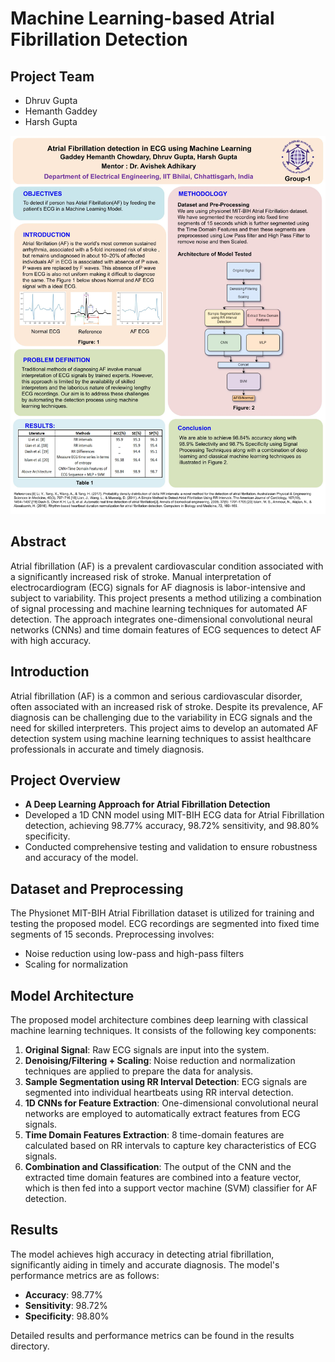 # Machine Learning-based Atrial Fibrillation Detection

## Project Team
- Dhruv Gupta
- Hemanth Gaddey
- Harsh Gupta

![alt text](project_poster.pptx.jpg)

## Abstract
Atrial fibrillation (AF) is a prevalent cardiovascular condition associated with a significantly increased risk of stroke. Manual interpretation of electrocardiogram (ECG) signals for AF diagnosis is labor-intensive and subject to variability. This project presents a method utilizing a combination of signal processing and machine learning techniques for automated AF detection. The approach integrates one-dimensional convolutional neural networks (CNNs) and time domain features of ECG sequences to detect AF with high accuracy.

## Introduction
Atrial fibrillation (AF) is a common and serious cardiovascular disorder, often associated with an increased risk of stroke. Despite its prevalence, AF diagnosis can be challenging due to the variability in ECG signals and the need for skilled interpreters. This project aims to develop an automated AF detection system using machine learning techniques to assist healthcare professionals in accurate and timely diagnosis.

## Project Overview
- **A Deep Learning Approach for Atrial Fibrillation Detection**
- Developed a 1D CNN model using MIT-BIH ECG data for Atrial Fibrillation detection, achieving 98.77% accuracy, 98.72% sensitivity, and 98.80% specificity.
- Conducted comprehensive testing and validation to ensure robustness and accuracy of the model.

## Dataset and Preprocessing
The Physionet MIT-BIH Atrial Fibrillation dataset is utilized for training and testing the proposed model. ECG recordings are segmented into fixed time segments of 15 seconds. Preprocessing involves:
- Noise reduction using low-pass and high-pass filters
- Scaling for normalization

## Model Architecture
The proposed model architecture combines deep learning with classical machine learning techniques. It consists of the following key components:
1. **Original Signal**: Raw ECG signals are input into the system.
2. **Denoising/Filtering + Scaling**: Noise reduction and normalization techniques are applied to prepare the data for analysis.
3. **Sample Segmentation using RR Interval Detection**: ECG signals are segmented into individual heartbeats using RR interval detection.
4. **1D CNNs for Feature Extraction**: One-dimensional convolutional neural networks are employed to automatically extract features from ECG signals.
5. **Time Domain Features Extraction**: 8 time-domain features are calculated based on RR intervals to capture key characteristics of ECG signals.
6. **Combination and Classification**: The output of the CNN and the extracted time domain features are combined into a feature vector, which is then fed into a support vector machine (SVM) classifier for AF detection.

## Results
The model achieves high accuracy in detecting atrial fibrillation, significantly aiding in timely and accurate diagnosis. The model's performance metrics are as follows:
- **Accuracy**: 98.77%
- **Sensitivity**: 98.72%
- **Specificity**: 98.80%

Detailed results and performance metrics can be found in the results directory.
